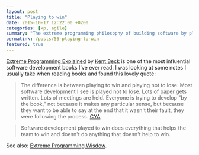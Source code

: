 ```yaml
---
layout: post
title: "Playing to win"
date: 2015-10-17 12:22:00 +0200
categories: [xp, agile]
summary: "The extreme programming philosophy of building software by playing to win."
permalink: /posts/56-playing-to-win
featured: true
---
```


[Extreme Programming Explained](http://www.amazon.com/Extreme-Programming-Explained-Embrace-Edition/dp/0321278658) by [Kent Beck](https://en.wikipedia.org/wiki/Kent_Beck) is one of the most influential software development books I've ever read. I was looking at some notes I usually take when reading books and found this lovely quote:

> The difference is between playing to win and playing not to lose. Most software development I see is played not to lose. Lots of paper gets written. Lots of meetings are held. Everyone is trying to develop "by the book," not because it makes any particular sense, but because they want to be able to say at the end that it wasn't their fault, they were following the process. [CYA](https://en.wikipedia.org/wiki/Cover_your_ass).

> Software development played to win does everything that helps the team to win and doesn't do anything that doesn't help to win.

See also: [Extreme Programming Wisdow](/posts/23-extreme-programming-wisdom).
